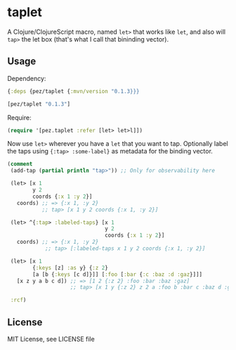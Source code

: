# taplet

A Clojure/ClojureScript macro, named `let>` that works like `let`, and also will `tap>` the let box (that's what I call that bininding vector).

## Usage

Dependency:

```clojure
{:deps {pez/taplet {:mvn/version "0.1.3}}}
```

```clojure
[pez/taplet "0.1.3"]
```

Require:

```clojure
(require '[pez.taplet :refer [let> let>l]])
```

Now use `let>` wherever you have a `let` that you want to tap. Optionally label the taps using `{:tap> :some-label}` as metadata for the binding vector.

```clojure
(comment
 (add-tap (partial println "tap>")) ;; Only for observability here

 (let> [x 1
        y 2
        coords {:x 1 :y 2}]
   coords) ;; => {:x 1, :y 2}
           ;; tap> [x 1 y 2 coords {:x 1, :y 2}]

 (let> ^{:tap> :labeled-taps} [x 1
                               y 2
                               coords {:x 1 :y 2}]
   coords) ;; => {:x 1, :y 2}
            ;; tap> [:labeled-taps x 1 y 2 coords {:x 1, :y 2}]

 (let> [x 1
        {:keys [z] :as y} {:z 2}
        [a [b {:keys [c d]}]] [:foo [:bar {:c :baz :d :gaz}]]]
   [x z y a b c d]) ;; => [1 2 {:z 2} :foo :bar :baz :gaz]
                    ;; tap> [x 1 y {:z 2} z 2 a :foo b :bar c :baz d :gaz]

 :rcf)
```

## License

MIT License, see LICENSE file

